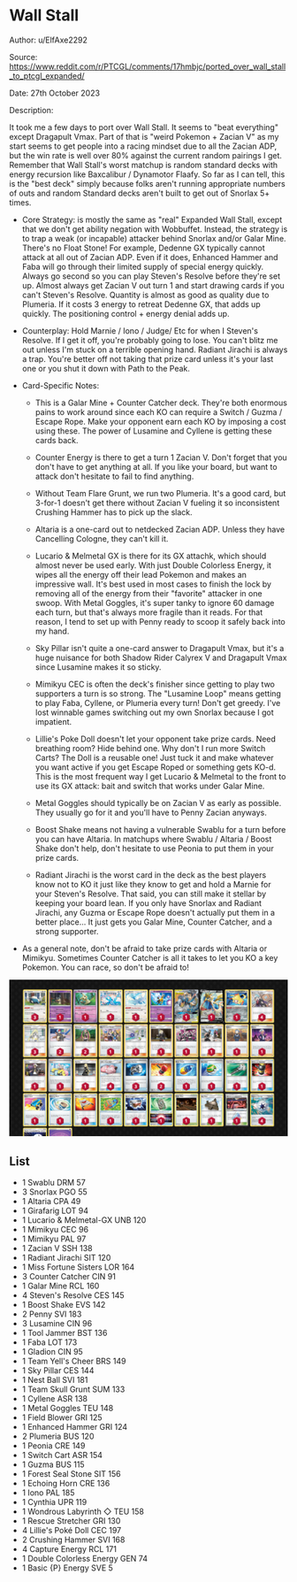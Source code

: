 # Wall Stall

Author: u/ElfAxe2292

Source: <https://www.reddit.com/r/PTCGL/comments/17hmbjc/ported_over_wall_stall_to_ptcgl_expanded/>

Date: 27th October 2023

Description:

It took me a few days to port over Wall Stall. It seems to "beat everything" except Dragapult Vmax. Part of that is "weird Pokemon + Zacian V" as my start seems to get people into a racing mindset due to all the Zacian ADP, but the win rate is well over 80% against the current random pairings I get. Remember that Wall Stall's worst matchup is random standard decks with energy recursion like Baxcalibur / Dynamotor Flaafy. So far as I can tell, this is the "best deck" simply because folks aren't running appropriate numbers of outs and random Standard decks aren't built to get out of Snorlax 5+ times.

* Core Strategy: is mostly the same as "real" Expanded Wall Stall, except that we don't get ability negation with Wobbuffet. Instead, the strategy is to trap a weak (or incapable) attacker behind Snorlax and/or Galar Mine. There's no Float Stone! For example, Dedenne GX typically cannot attack at all out of Zacian ADP. Even if it does, Enhanced Hammer and Faba will go through their limited supply of special energy quickly. Always go second so you can play Steven's Resolve before they're set up. Almost always get Zacian V out turn 1 and start drawing cards if you can't Steven's Resolve. Quantity is almost as good as quality due to Plumeria. If it costs 3 energy to retreat Dedenne GX, that adds up quickly. The positioning control + energy denial adds up.

* Counterplay: Hold Marnie / Iono / Judge/ Etc for when I Steven's Resolve. If I get it off, you're probably going to lose. You can't blitz me out unless I'm stuck on a terrible opening hand. Radiant Jirachi is always a trap. You're better off not taking that prize card unless it's your last one or you shut it down with Path to the Peak.

* Card-Specific Notes:

  * This is a Galar Mine + Counter Catcher deck. They're both enormous pains to work around since each KO can require a Switch / Guzma / Escape Rope. Make your opponent earn each KO by imposing a cost using these. The power of Lusamine and Cyllene is getting these cards back.

  * Counter Energy is there to get a turn 1 Zacian V. Don't forget that you don't have to get anything at all. If you like your board, but want to attack don't hesitate to fail to find anything.

  * Without Team Flare Grunt, we run two Plumeria. It's a good card, but 3-for-1 doesn't get there without Zacian V fueling it so inconsistent Crushing Hammer has to pick up the slack.

  * Altaria is a one-card out to netdecked Zacian ADP. Unless they have Cancelling Cologne, they can't kill it.

  * Lucario & Melmetal GX is there for its GX attachk, which should almost never be used early. With just Double Colorless Energy, it wipes all the energy off their lead Pokemon and makes an impressive wall. It's best used in most cases to finish the lock by removing all of the energy from their "favorite" attacker in one swoop. With Metal Goggles, it's super tanky to ignore 60 damage each turn, but that's always more fragile than it reads. For that reason, I tend to set up with Penny ready to scoop it safely back into my hand.

  * Sky Pillar isn't quite a one-card answer to Dragapult Vmax, but it's a huge nuisance for both Shadow Rider Calyrex V and Dragapult Vmax since Lusamine makes it so sticky.

  * Mimikyu CEC is often the deck's finisher since getting to play two supporters a turn is so strong. The "Lusamine Loop" means getting to play Faba, Cyllene, or Plumeria every turn! Don't get greedy. I've lost winnable games switching out my own Snorlax because I got impatient.

  * Lillie's Poke Doll doesn't let your opponent take prize cards. Need breathing room? Hide behind one. Why don't I run more Switch Carts? The Doll is a reusable one! Just tuck it and make whatever you want active if you get Escape Roped or something gets KO-d. This is the most frequent way I get Lucario & Melmetal to the front to use its GX attack: bait and switch that works under Galar Mine.

  * Metal Goggles should typically be on Zacian V as early as possible. They usually go for it and you'll have to Penny Zacian anyways.

  * Boost Shake means not having a vulnerable Swablu for a turn before you can have Altaria. In matchups where Swablu / Altaria / Boost Shake don't help, don't hesitate to use Peonia to put them in your prize cards.

  * Radiant Jirachi is the worst card in the deck as the best players know not to KO it just like they know to get and hold a Marnie for your Steven's Resolve. That said, you can still make it stellar by keeping your board lean. If you only have Snorlax and Radiant Jirachi, any Guzma or Escape Rope doesn't actually put them in a better place... It just gets you Galar Mine, Counter Catcher, and a strong supporter.

* As a general note, don't be afraid to take prize cards with Altaria or Mimikyu. Sometimes Counter Catcher is all it takes to let you KO a key Pokemon. You can race, so don't be afraid to!

![decklist](../../images/MEW/Wall%20Stall/1-%20Wall%20Stall.png)

## List

* 1 Swablu DRM 57
* 3 Snorlax PGO 55
* 1 Altaria CPA 49
* 1 Girafarig LOT 94
* 1 Lucario & Melmetal-GX UNB 120
* 1 Mimikyu CEC 96
* 1 Mimikyu PAL 97
* 1 Zacian V SSH 138
* 1 Radiant Jirachi SIT 120
* 1 Miss Fortune Sisters LOR 164
* 3 Counter Catcher CIN 91
* 1 Galar Mine RCL 160
* 4 Steven's Resolve CES 145
* 1 Boost Shake EVS 142
* 2 Penny SVI 183
* 3 Lusamine CIN 96
* 1 Tool Jammer BST 136
* 1 Faba LOT 173
* 1 Gladion CIN 95
* 1 Team Yell's Cheer BRS 149
* 1 Sky Pillar CES 144
* 1 Nest Ball SVI 181
* 1 Team Skull Grunt SUM 133
* 1 Cyllene ASR 138
* 1 Metal Goggles TEU 148
* 1 Field Blower GRI 125
* 1 Enhanced Hammer GRI 124
* 2 Plumeria BUS 120
* 1 Peonia CRE 149
* 1 Switch Cart ASR 154
* 1 Guzma BUS 115
* 1 Forest Seal Stone SIT 156
* 1 Echoing Horn CRE 136
* 1 Iono PAL 185
* 1 Cynthia UPR 119
* 1 Wondrous Labyrinth ◇ TEU 158
* 1 Rescue Stretcher GRI 130
* 4 Lillie's Poké Doll CEC 197
* 2 Crushing Hammer SVI 168
* 4 Capture Energy RCL 171
* 1 Double Colorless Energy GEN 74
* 1 Basic {P} Energy SVE 5
